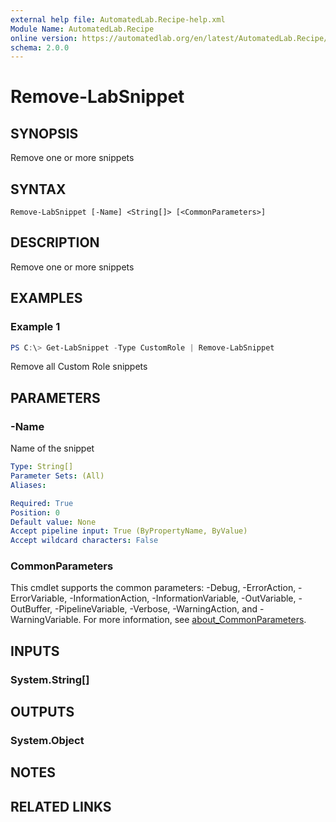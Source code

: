 ```yaml
---
external help file: AutomatedLab.Recipe-help.xml
Module Name: AutomatedLab.Recipe
online version: https://automatedlab.org/en/latest/AutomatedLab.Recipe/en-us/Remove-LabSnippet
schema: 2.0.0
---
```


# Remove-LabSnippet

## SYNOPSIS
Remove one or more snippets

## SYNTAX

```
Remove-LabSnippet [-Name] <String[]> [<CommonParameters>]
```

## DESCRIPTION
Remove one or more snippets

## EXAMPLES

### Example 1
```powershell
PS C:\> Get-LabSnippet -Type CustomRole | Remove-LabSnippet
```

Remove all Custom Role snippets

## PARAMETERS

### -Name
Name of the snippet

```yaml
Type: String[]
Parameter Sets: (All)
Aliases:

Required: True
Position: 0
Default value: None
Accept pipeline input: True (ByPropertyName, ByValue)
Accept wildcard characters: False
```

### CommonParameters
This cmdlet supports the common parameters: -Debug, -ErrorAction, -ErrorVariable, -InformationAction, -InformationVariable, -OutVariable, -OutBuffer, -PipelineVariable, -Verbose, -WarningAction, and -WarningVariable. For more information, see [about_CommonParameters](http://go.microsoft.com/fwlink/?LinkID=113216).

## INPUTS

### System.String[]

## OUTPUTS

### System.Object
## NOTES

## RELATED LINKS

